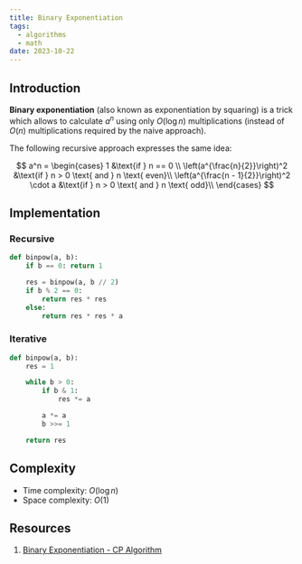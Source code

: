 ```yaml
---
title: Binary Exponentiation
tags:
  - algorithms
  - math
date: 2023-10-22
---
```


## Introduction

**Binary exponentiation** (also known as exponentiation by squaring) is a trick which allows to calculate $a^n$ using only $O(\log n)$ multiplications (instead of $O(n)$ multiplications required by the naive approach).

The following recursive approach expresses the same idea:

$$
a^n = \begin{cases}
1 &\text{if } n == 0 \\
\left(a^{\frac{n}{2}}\right)^2 &\text{if } n > 0 \text{ and } n \text{ even}\\
\left(a^{\frac{n - 1}{2}}\right)^2 \cdot a &\text{if } n > 0 \text{ and } n \text{ odd}\\
\end{cases}
$$

## Implementation

### Recursive

```py
def binpow(a, b):
    if b == 0: return 1

    res = binpow(a, b // 2)
    if b % 2 == 0:
        return res * res
    else:
        return res * res * a
```

### Iterative

```py
def binpow(a, b):
    res = 1

    while b > 0:
        if b & 1:
            res *= a

        a *= a
        b >>= 1

    return res
```

## Complexity

- Time complexity: $O(\log n)$
- Space complexity: $O(1)$

## Resources

1. [Binary Exponentiation - CP Algorithm](https://cp-algorithms.com/algebra/binary-exp.html)
